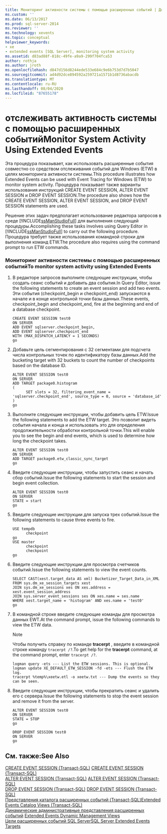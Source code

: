 ```yaml
---
title: Мониторинг активности системы с помощью расширенных событий | Документация Майкрософт
ms.custom: ''
ms.date: 06/13/2017
ms.prod: sql-server-2014
ms.reviewer: ''
ms.technology: xevents
ms.topic: conceptual
helpviewer_keywords:
- xe
- extended events [SQL Server], monitoring system activity
ms.assetid: d83ad88f-818c-49fe-a9a9-299f704fca53
author: rothja
ms.author: jroth
ms.openlocfilehash: d847d156d8244ede533e684c9e6b753d7d7b5047
ms.sourcegitcommit: ad4d92dce894592a259721a1571b1d8736abacdb
ms.translationtype: MT
ms.contentlocale: ru-RU
ms.lasthandoff: 08/04/2020
ms.locfileid: "87655178"
---
```

# <a name="monitor-system-activity-using-extended-events"></a><span data-ttu-id="9889a-102">отслеживать активность системы с помощью расширенных событий</span><span class="sxs-lookup"><span data-stu-id="9889a-102">Monitor System Activity Using Extended Events</span></span>
  <span data-ttu-id="9889a-103">Эта процедура показывает, как использовать расширенные события совместно со средством отслеживания событий для Windows (ETW) в целях мониторинга активности системы.</span><span class="sxs-lookup"><span data-stu-id="9889a-103">This procedure illustrates how Extended Events can be used with Event Tracing for Windows (ETW) to monitor system activity.</span></span> <span data-ttu-id="9889a-104">Процедура показывает также варианты использования инструкций CREATE EVENT SESSION, ALTER EVENT SESSION и DROP EVENT SESSION.</span><span class="sxs-lookup"><span data-stu-id="9889a-104">The procedure also shows how the CREATE EVENT SESSION, ALTER EVENT SESSION, and DROP EVENT SESSION statements are used.</span></span>  
  
 <span data-ttu-id="9889a-105">Решение этих задач предполагает использование редактора запросов в среде [!INCLUDE[ssManStudioFull](../../includes/ssmanstudiofull-md.md)] для выполнения следующей процедуры.</span><span class="sxs-lookup"><span data-stu-id="9889a-105">Accomplishing these tasks involves using Query Editor in [!INCLUDE[ssManStudioFull](../../includes/ssmanstudiofull-md.md)] to carry out the following procedure.</span></span> <span data-ttu-id="9889a-106">Процедура требует также использования командной строки для выполнения команд ETW.</span><span class="sxs-lookup"><span data-stu-id="9889a-106">The procedure also requires using the command prompt to run ETW commands.</span></span>  
  
### <a name="to-monitor-system-activity-using-extended-events"></a><span data-ttu-id="9889a-107">Мониторинг активности системы с помощью расширенных событий</span><span class="sxs-lookup"><span data-stu-id="9889a-107">To monitor system activity using Extended Events</span></span>  
  
1.  <span data-ttu-id="9889a-108">В редакторе запросов выполните следующие инструкции, чтобы создать сеанс событий и добавить два события.</span><span class="sxs-lookup"><span data-stu-id="9889a-108">In Query Editor, issue the following statements to create an event session and add two events.</span></span> <span data-ttu-id="9889a-109">Эти события (checkpoint_begin и checkpoint_end) запускаются в начале и в конце контрольной точки базы данных.</span><span class="sxs-lookup"><span data-stu-id="9889a-109">These events, checkpoint_begin and checkpoint_end, fire at the beginning and end of a database checkpoint.</span></span>  
  
    ```  
    CREATE EVENT SESSION test0  
    ON SERVER  
    ADD EVENT sqlserver.checkpoint_begin,  
    ADD EVENT sqlserver.checkpoint_end  
    WITH (MAX_DISPATCH_LATENCY = 1 SECONDS)  
    go  
    ```  
  
2.  <span data-ttu-id="9889a-110">Добавьте цель сегментирования с 32 сегментами для подсчета числа контрольных точек по идентификатору базы данных.</span><span class="sxs-lookup"><span data-stu-id="9889a-110">Add the bucketing target with 32 buckets to count the number of checkpoints based on the database ID.</span></span>  
  
    ```  
    ALTER EVENT SESSION test0  
    ON SERVER  
    ADD TARGET package0.histogram  
    (  
          SET slots = 32, filtering_event_name = 'sqlserver.checkpoint_end', source_type = 0, source = 'database_id'  
    )  
    go  
    ```  
  
3.  <span data-ttu-id="9889a-111">Выполните следующие инструкции, чтобы добавить цель ETW.</span><span class="sxs-lookup"><span data-stu-id="9889a-111">Issue the following statements to add the ETW target.</span></span> <span data-ttu-id="9889a-112">Это позволит видеть события начала и конца и использовать это для определения продолжительности обработки контрольной точки.</span><span class="sxs-lookup"><span data-stu-id="9889a-112">This will enable you to see the begin and end events, which is used to determine how long the checkpoint takes.</span></span>  
  
    ```  
    ALTER EVENT SESSION test0  
    ON SERVER  
    ADD TARGET package0.etw_classic_sync_target  
    go  
    ```  
  
4.  <span data-ttu-id="9889a-113">Введите следующие инструкции, чтобы запустить сеанс и начать сбор событий.</span><span class="sxs-lookup"><span data-stu-id="9889a-113">Issue the following statements to start the session and begin event collection.</span></span>  
  
    ```  
    ALTER EVENT SESSION test0  
    ON SERVER  
    STATE = start  
    go  
    ```  
  
5.  <span data-ttu-id="9889a-114">Введите следующие инструкции для запуска трех событий.</span><span class="sxs-lookup"><span data-stu-id="9889a-114">Issue the following statements to cause three events to fire.</span></span>  
  
    ```  
    USE tempdb  
          checkpoint  
    go  
    USE master  
          checkpoint  
          checkpoint  
    go  
    ```  
  
6.  <span data-ttu-id="9889a-115">Введите следующие инструкции для просмотра счетчиков событий.</span><span class="sxs-lookup"><span data-stu-id="9889a-115">Issue the following statements to view the event counts.</span></span>  
  
    ```  
    SELECT CAST(xest.target_data AS xml) Bucketizer_Target_Data_in_XML  
    FROM sys.dm_xe_session_targets xest  
    JOIN sys.dm_xe_sessions xes ON xes.address = xest.event_session_address  
    JOIN sys.server_event_sessions ses ON xes.name = ses.name  
    WHERE xest.target_name = 'histogram' AND xes.name = 'test0'  
    go  
    ```  
  
7.  <span data-ttu-id="9889a-116">В командной строке введите следующие команды для просмотра данных EWT.</span><span class="sxs-lookup"><span data-stu-id="9889a-116">At the command prompt, issue the following commands to view the ETW data.</span></span>  
  
    > [!NOTE]  
    >  <span data-ttu-id="9889a-117"> Чтобы получить справку по команде **tracerpt** , введите в командной строке команду `tracerpt /?`.</span><span class="sxs-lookup"><span data-stu-id="9889a-117">To get help for the **tracerpt** command, at the command prompt, enter `tracerpt /?`.</span></span>  
  
    ```  
    logman query -ets --- List the ETW sessions. This is optional.  
    logman update XE_DEFAULT_ETW_SESSION -fd -ets --- Flush the ETW log.  
    tracerpt %temp%\xeetw.etl -o xeetw.txt --- Dump the events so they can be seen.  
    ```  
  
8.  <span data-ttu-id="9889a-118">Введите следующие инструкции, чтобы прекратить сеанс и удалить его с сервера.</span><span class="sxs-lookup"><span data-stu-id="9889a-118">Issue the following statements to stop the event session and remove it from the server.</span></span>  
  
    ```  
    ALTER EVENT SESSION test0  
    ON SERVER  
    STATE = STOP  
    go  
  
    DROP EVENT SESSION test0  
    ON SERVER  
    go  
    ```  
  
## <a name="see-also"></a><span data-ttu-id="9889a-119">См. также:</span><span class="sxs-lookup"><span data-stu-id="9889a-119">See Also</span></span>  
 <span data-ttu-id="9889a-120">[CREATE EVENT SESSION (Transact-SQL)](/sql/t-sql/statements/create-event-session-transact-sql) </span><span class="sxs-lookup"><span data-stu-id="9889a-120">[CREATE EVENT SESSION &#40;Transact-SQL&#41;](/sql/t-sql/statements/create-event-session-transact-sql) </span></span>  
 <span data-ttu-id="9889a-121">[ALTER EVENT SESSION &#40;Transact-SQL&#41;](/sql/t-sql/statements/alter-event-session-transact-sql) </span><span class="sxs-lookup"><span data-stu-id="9889a-121">[ALTER EVENT SESSION &#40;Transact-SQL&#41;](/sql/t-sql/statements/alter-event-session-transact-sql) </span></span>  
 <span data-ttu-id="9889a-122">[DROP EVENT SESSION (Transact-SQL)](/sql/t-sql/statements/drop-event-session-transact-sql) </span><span class="sxs-lookup"><span data-stu-id="9889a-122">[DROP EVENT SESSION &#40;Transact-SQL&#41;](/sql/t-sql/statements/drop-event-session-transact-sql) </span></span>  
 [<span data-ttu-id="9889a-123">Представления каталога расширенных событий (Transact-SQL)</span><span class="sxs-lookup"><span data-stu-id="9889a-123">Extended Events Catalog Views &#40;Transact-SQL&#41;</span></span>](/sql/relational-databases/system-catalog-views/extended-events-catalog-views-transact-sql)  
 <span data-ttu-id="9889a-124">[Динамические административные представления расширенных событий](../views/views.md) </span><span class="sxs-lookup"><span data-stu-id="9889a-124">[Extended Events Dynamic Management Views](../views/views.md) </span></span>  
 [<span data-ttu-id="9889a-125">Цели расширенных событий SQL Server</span><span class="sxs-lookup"><span data-stu-id="9889a-125">SQL Server Extended Events Targets</span></span>](../../database-engine/sql-server-extended-events-targets.md)  
  
  
